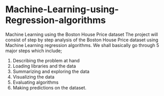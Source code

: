 # Machine-Learning-using-Regression-algorithms
Machine Learning using the Boston House Price dataset
The project will consist of step by step analysis of the Boston House Price dataset using Machine Learning regression algorithms. We shall basically go through 5 major steps which include;
1) Describing the problem at hand
2) Loading libraries and the data
3) Summarizing and exploring the data
4) Visualizing the data
5) Evaluating algorithms
6) Making predictions on the dataset.
